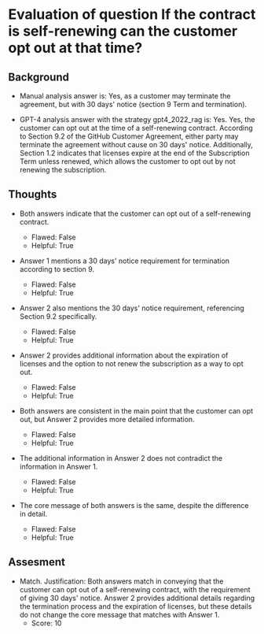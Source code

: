 # Evaluation of question If the contract is self-renewing can the customer opt out at that time?
## Background
- Manual analysis answer is: Yes, as a customer may terminate the agreement, but with 30 days' notice (section 9 Term and termination).

- GPT-4 analysis answer with the strategy gpt4_2022_rag is: Yes. Yes, the customer can opt out at the time of a self-renewing contract. According to Section 9.2 of the GitHub Customer Agreement, either party may terminate the agreement without cause on 30 days' notice. Additionally, Section 1.2 indicates that licenses expire at the end of the Subscription Term unless renewed, which allows the customer to opt out by not renewing the subscription.
## Thoughts
- Both answers indicate that the customer can opt out of a self-renewing contract.
  - Flawed: False
  - Helpful: True

- Answer 1 mentions a 30 days' notice requirement for termination according to section 9.
  - Flawed: False
  - Helpful: True

- Answer 2 also mentions the 30 days' notice requirement, referencing Section 9.2 specifically.
  - Flawed: False
  - Helpful: True

- Answer 2 provides additional information about the expiration of licenses and the option to not renew the subscription as a way to opt out.
  - Flawed: False
  - Helpful: True

- Both answers are consistent in the main point that the customer can opt out, but Answer 2 provides more detailed information.
  - Flawed: False
  - Helpful: True

- The additional information in Answer 2 does not contradict the information in Answer 1.
  - Flawed: False
  - Helpful: True

- The core message of both answers is the same, despite the difference in detail.
  - Flawed: False
  - Helpful: True

## Assesment
- Match. Justification: Both answers match in conveying that the customer can opt out of a self-renewing contract, with the requirement of giving 30 days' notice. Answer 2 provides additional details regarding the termination process and the expiration of licenses, but these details do not change the core message that matches with Answer 1.
  - Score: 10

